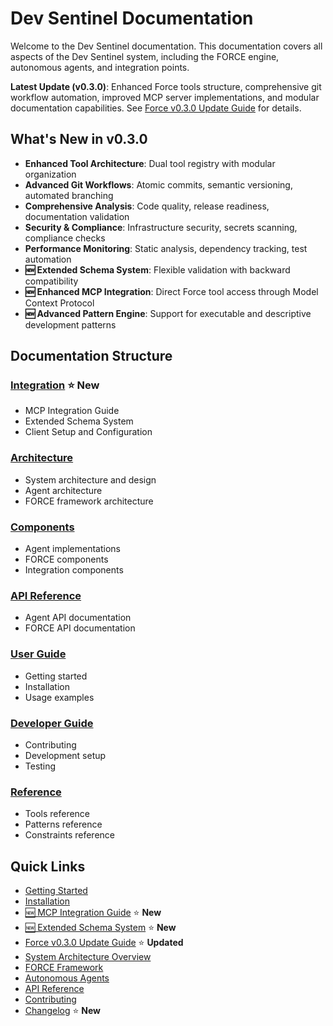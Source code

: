 # Dev Sentinel Documentation

Welcome to the Dev Sentinel documentation. This documentation covers all aspects of the Dev Sentinel system, including the FORCE engine, autonomous agents, and integration points.

**Latest Update (v0.3.0)**: Enhanced Force tools structure, comprehensive git workflow automation, improved MCP server implementations, and modular documentation capabilities. See [Force v0.3.0 Update Guide](./force-v0.3.0-update.md) for details.

## What's New in v0.3.0

- **Enhanced Tool Architecture**: Dual tool registry with modular organization  
- **Advanced Git Workflows**: Atomic commits, semantic versioning, automated branching  
- **Comprehensive Analysis**: Code quality, release readiness, documentation validation  
- **Security & Compliance**: Infrastructure security, secrets scanning, compliance checks  
- **Performance Monitoring**: Static analysis, dependency tracking, test automation  
- **🆕 Extended Schema System**: Flexible validation with backward compatibility  
- **🆕 Enhanced MCP Integration**: Direct Force tool access through Model Context Protocol  
- **🆕 Advanced Pattern Engine**: Support for executable and descriptive development patterns

## Documentation Structure

### [Integration](./integration/index.md) ⭐ **New**

- MCP Integration Guide
- Extended Schema System
- Client Setup and Configuration

### [Architecture](./architecture/overview.md)

- System architecture and design
- Agent architecture
- FORCE framework architecture

### [Components](./components/index.md)

- Agent implementations
- FORCE components
- Integration components

### [API Reference](./api/index.md)

- Agent API documentation
- FORCE API documentation

### [User Guide](./user/index.md)

- Getting started
- Installation
- Usage examples

### [Developer Guide](./developer/index.md)

- Contributing
- Development setup
- Testing

### [Reference](./reference/index.md)

- Tools reference
- Patterns reference
- Constraints reference

## Quick Links

- [Getting Started](./user/getting-started.md)
- [Installation](./user/installation.md)
- [🆕 MCP Integration Guide](./integration/mcp-integration.md) ⭐ **New**
- [🆕 Extended Schema System](./integration/extended-schema-system.md) ⭐ **New**
- [Force v0.3.0 Update Guide](./force-v0.3.0-update.md) ⭐ **Updated**
- [System Architecture Overview](./architecture/overview.md)
- [FORCE Framework](./components/force/index.md)
- [Autonomous Agents](./components/agents/index.md)
- [API Reference](./api/index.md)
- [Contributing](./developer/contributing.md)
- [Changelog](../CHANGELOG.md) ⭐ **New**
